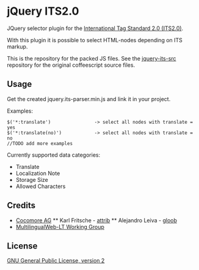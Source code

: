 jQuery ITS2.0
=============

JQuery selector plugin for the [International Tag Standard 2.0 (ITS2.0)](http://www.w3.org/TR/its20/).

With this plugin it is possible to select HTML-nodes depending on ITS markup.

This is the repository for the packed JS files.
See the [jquery-its-src](https://github.com/attrib/jquery-its2-src) repository for the original coffeescript source files.

Usage
-----

Get the created jquery.its-parser.min.js and link it in your project.

Examples:

```
$('*:translate')                -> select all nodes with translate = yes
$('*:translate(no)')            -> select all nodes with translate = no
//TODO add more examples
```

Currently supported data categories:
* Translate
* Localization Note
* Storage Size
* Allowed Characters

Credits
-------

* [Cocomore AG](http://www.cocomore.com)
** Karl Fritsche - [attrib](http://drupal.org/user/619702)
** Alejandro Leiva - [gloob](http://drupal.org/user/1866660)
* [MultilingualWeb-LT Working Group](http://www.w3.org/International/multilingualweb/lt/)

License
-------

[GNU General Public License, version 2](http://www.gnu.org/licenses/old-licenses/gpl-2.0.html)
